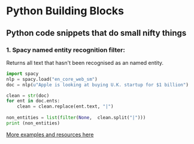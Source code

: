 # Python Building Blocks
## Python code snippets that do small nifty things 

### 1. Spacy named entity recognition filter:
Returns all text that hasn't been recognised as an named entity.

```python
import spacy
nlp = spacy.load("en_core_web_sm")
doc = nlp(u"Apple is looking at buying U.K. startup for $1 billion")

clean = str(doc)
for ent in doc.ents:
    clean = clean.replace(ent.text, "|")
    
non_entities = list(filter(None,  clean.split("|")))
print (non_entities)
```

[More examples and resources here](https://spacy.io/usage/linguistic-features#named-entities)
